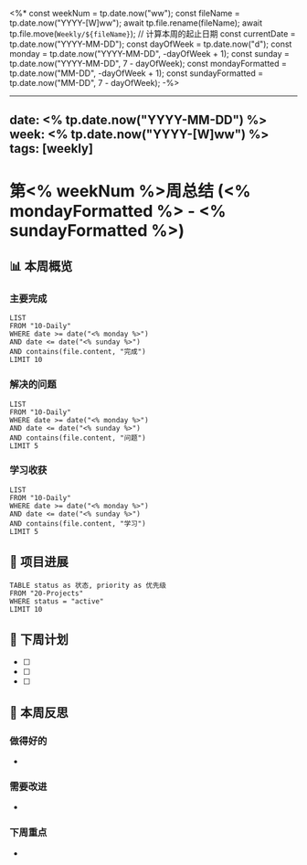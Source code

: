 <%*
const weekNum = tp.date.now("ww");
const fileName = tp.date.now("YYYY-[W]ww");
await tp.file.rename(fileName);
await tp.file.move(`Weekly/${fileName}`);
// 计算本周的起止日期
const currentDate = tp.date.now("YYYY-MM-DD");
const dayOfWeek = tp.date.now("d");
const monday = tp.date.now("YYYY-MM-DD", -dayOfWeek + 1);
const sunday = tp.date.now("YYYY-MM-DD", 7 - dayOfWeek);
const mondayFormatted = tp.date.now("MM-DD", -dayOfWeek + 1);
const sundayFormatted = tp.date.now("MM-DD", 7 - dayOfWeek);
-%>

---
date: <% tp.date.now("YYYY-MM-DD") %>
week: <% tp.date.now("YYYY-[W]ww") %>
tags: [weekly]
---

# 第<% weekNum %>周总结 (<% mondayFormatted %> - <% sundayFormatted %>)

## 📊 本周概览

### 主要完成
```dataview
LIST
FROM "10-Daily"
WHERE date >= date("<% monday %>") 
AND date <= date("<% sunday %>")
AND contains(file.content, "完成")
LIMIT 10
```

### 解决的问题
```dataview
LIST  
FROM "10-Daily"
WHERE date >= date("<% monday %>")
AND date <= date("<% sunday %>")
AND contains(file.content, "问题")
LIMIT 5
```

### 学习收获
```dataview
LIST
FROM "10-Daily"
WHERE date >= date("<% monday %>")
AND date <= date("<% sunday %>")
AND contains(file.content, "学习")
LIMIT 5
```

## 🚀 项目进展
```dataview
TABLE status as 状态, priority as 优先级
FROM "20-Projects"
WHERE status = "active"
LIMIT 10
```

## 🎯 下周计划
- [ ] 
- [ ] 
- [ ] 

## 💭 本周反思
### 做得好的
- 

### 需要改进
- 

### 下周重点
-